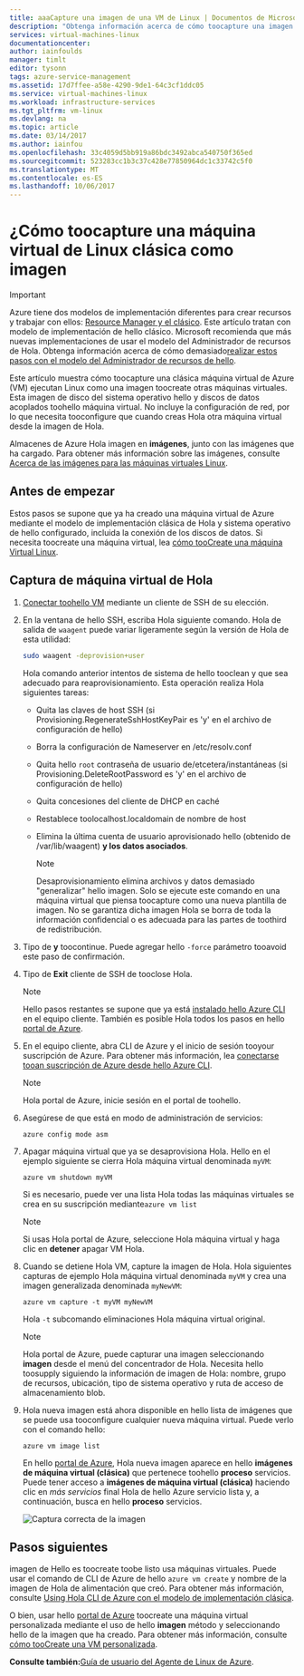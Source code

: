 ```yaml
---
title: aaaCapture una imagen de una VM de Linux | Documentos de Microsoft
description: "Obtenga información acerca de cómo toocapture una imagen de una basados en Linux Azure máquina virtual (VM) creado con el modelo de implementación clásica de Hola."
services: virtual-machines-linux
documentationcenter: 
author: iainfoulds
manager: timlt
editor: tysonn
tags: azure-service-management
ms.assetid: 17d7ffee-a58e-4290-9de1-64c3cf1ddc05
ms.service: virtual-machines-linux
ms.workload: infrastructure-services
ms.tgt_pltfrm: vm-linux
ms.devlang: na
ms.topic: article
ms.date: 03/14/2017
ms.author: iainfou
ms.openlocfilehash: 33c4059d5bb919a86bdc3492abca540750f365ed
ms.sourcegitcommit: 523283cc1b3c37c428e77850964dc1c33742c5f0
ms.translationtype: MT
ms.contentlocale: es-ES
ms.lasthandoff: 10/06/2017
---
```

# <a name="how-toocapture-a-classic-linux-virtual-machine-as-an-image"></a>¿Cómo toocapture una máquina virtual de Linux clásica como imagen
> [!IMPORTANT]
> Azure tiene dos modelos de implementación diferentes para crear recursos y trabajar con ellos: [Resource Manager y el clásico](../../../resource-manager-deployment-model.md). Este artículo tratan con modelo de implementación de hello clásico. Microsoft recomienda que más nuevas implementaciones de usar el modelo del Administrador de recursos de Hola. Obtenga información acerca de cómo demasiado[realizar estos pasos con el modelo del Administrador de recursos de hello](../capture-image.md?toc=%2fazure%2fvirtual-machines%2flinux%2ftoc.json).

Este artículo muestra cómo toocapture una clásica máquina virtual de Azure (VM) ejecutan Linux como una imagen toocreate otras máquinas virtuales. Esta imagen de disco del sistema operativo hello y discos de datos acoplados toohello máquina virtual. No incluye la configuración de red, por lo que necesita tooconfigure que cuando creas Hola otra máquina virtual desde la imagen de Hola.

Almacenes de Azure Hola imagen en **imágenes**, junto con las imágenes que ha cargado. Para obtener más información sobre las imágenes, consulte [Acerca de las imágenes para las máquinas virtuales Linux][About Virtual Machine Images in Azure].

## <a name="before-you-begin"></a>Antes de empezar
Estos pasos se supone que ya ha creado una máquina virtual de Azure mediante el modelo de implementación clásica de Hola y sistema operativo de hello configurado, incluida la conexión de los discos de datos. Si necesita toocreate una máquina virtual, lea [cómo tooCreate una máquina Virtual Linux][How tooCreate a Linux Virtual Machine].

## <a name="capture-hello-virtual-machine"></a>Captura de máquina virtual de Hola
1. [Conectar toohello VM](../mac-create-ssh-keys.md?toc=%2fazure%2fvirtual-machines%2flinux%2ftoc.json) mediante un cliente de SSH de su elección.
2. En la ventana de hello SSH, escriba Hola siguiente comando. Hola de salida de `waagent` puede variar ligeramente según la versión de Hola de esta utilidad:

    ```bash
    sudo waagent -deprovision+user
    ```

    Hola comando anterior intentos de sistema de hello tooclean y que sea adecuado para reaprovisionamiento. Esta operación realiza Hola siguientes tareas:

   * Quita las claves de host SSH (si Provisioning.RegenerateSshHostKeyPair es 'y' en el archivo de configuración de hello)
   * Borra la configuración de Nameserver en /etc/resolv.conf
   * Quita hello `root` contraseña de usuario de/etcetera/instantáneas (si Provisioning.DeleteRootPassword es 'y' en el archivo de configuración de hello)
   * Quita concesiones del cliente de DHCP en caché
   * Restablece toolocalhost.localdomain de nombre de host
   * Elimina la última cuenta de usuario aprovisionado hello (obtenido de /var/lib/waagent) **y los datos asociados**.

     > [!NOTE]
     > Desaprovisionamiento elimina archivos y datos demasiado "generalizar" hello imagen. Solo se ejecute este comando en una máquina virtual que piensa toocapture como una nueva plantilla de imagen. No se garantiza dicha imagen Hola se borra de toda la información confidencial o es adecuada para las partes de toothird de redistribución.

3. Tipo de **y** toocontinue. Puede agregar hello `-force` parámetro tooavoid este paso de confirmación.
4. Tipo de **Exit** cliente de SSH de tooclose Hola.

   > [!NOTE]
   > Hello pasos restantes se supone que ya está [instalado hello Azure CLI](../../../cli-install-nodejs.md) en el equipo cliente. También es posible Hola todos los pasos en hello [portal de Azure](http://portal.azure.com).

5. En el equipo cliente, abra CLI de Azure y el inicio de sesión tooyour suscripción de Azure. Para obtener más información, lea [conectarse tooan suscripción de Azure desde hello Azure CLI](../../../xplat-cli-connect.md).

   > [!NOTE]
   > Hola portal de Azure, inicie sesión en el portal de toohello.

6. Asegúrese de que está en modo de administración de servicios:

    ```azurecli
    azure config mode asm
    ```

7. Apagar máquina virtual que ya se desaprovisiona Hola. Hello en el ejemplo siguiente se cierra Hola máquina virtual denominada `myVM`:

    ```azurecli
    azure vm shutdown myVM
    ```
   Si es necesario, puede ver una lista Hola todas las máquinas virtuales se crea en su suscripción mediante`azure vm list`

   > [!NOTE]
   > Si usas Hola portal de Azure, seleccione Hola máquina virtual y haga clic en **detener** apagar VM Hola.

8. Cuando se detiene Hola VM, capture la imagen de Hola. Hola siguientes capturas de ejemplo Hola máquina virtual denominada `myVM` y crea una imagen generalizada denominada `myNewVM`:

    ```azurecli
    azure vm capture -t myVM myNewVM
    ```

    Hola `-t` subcomando eliminaciones Hola máquina virtual original.

    > [!NOTE]
    > Hola portal de Azure, puede capturar una imagen seleccionando **imagen** desde el menú del concentrador de Hola. Necesita hello toosupply siguiendo la información de imagen de Hola: nombre, grupo de recursos, ubicación, tipo de sistema operativo y ruta de acceso de almacenamiento blob.

9. Hola nueva imagen está ahora disponible en hello lista de imágenes que se puede usa tooconfigure cualquier nueva máquina virtual. Puede verlo con el comando hello:

   ```azurecli
   azure vm image list
   ```

   En hello [portal de Azure](http://portal.azure.com), Hola nueva imagen aparece en hello **imágenes de máquina virtual (clásica)** que pertenece toohello **proceso** servicios. Puede tener acceso a **imágenes de máquina virtual (clásica)** haciendo clic en _más servicios_ final Hola de hello Azure servicio lista y, a continuación, busca en hello **proceso** servicios.   

   ![Captura correcta de la imagen](./media/capture-image/VMCapturedImageAvailable.png)

## <a name="next-steps"></a>Pasos siguientes
imagen de Hello es toocreate toobe listo usa máquinas virtuales. Puede usar el comando de CLI de Azure de hello `azure vm create` y nombre de la imagen de Hola de alimentación que creó. Para obtener más información, consulte [Using Hola CLI de Azure con el modelo de implementación clásica](https://docs.microsoft.com/cli/azure/get-started-with-az-cli2).

O bien, usar hello [portal de Azure](http://portal.azure.com) toocreate una máquina virtual personalizada mediante el uso de hello **imagen** método y seleccionando hello de la imagen que ha creado. Para obtener más información, consulte [cómo tooCreate una VM personalizada][How tooCreate a Custom Virtual Machine].

**Consulte también:**[Guía de usuario del Agente de Linux de Azure](../agent-user-guide.md?toc=%2fazure%2fvirtual-machines%2flinux%2ftoc.json).

[About Virtual Machine Images in Azure]:../../virtual-machines-linux-classic-about-images.md
[How tooCreate a Custom Virtual Machine]:create-custom.md
[How tooAttach a Data Disk tooa Virtual Machine]:attach-disk.md
[How tooCreate a Linux Virtual Machine]:create-custom.md

